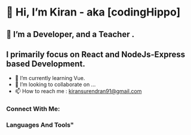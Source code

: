 # 👋 Hi, I’m Kiran - aka [codingHippo]

## 👀 I’m a Developer, and a Teacher .

## I primarily focus on React and NodeJs-Express based Development.

- 🌱 I’m currently learning Vue.
- 💞️ I’m looking to collaborate on ...
- 📫 How to reach me : kiransurendran91@gmail.com


### Connect With Me:



### Languages And Tools"
